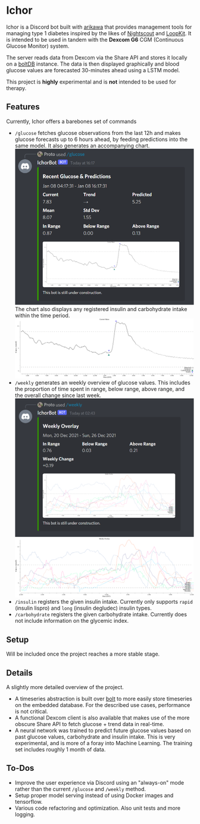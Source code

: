 # Ichor

Ichor is a Discord bot built with [arikawa](https://github.com/diamondburned/arikawa) that provides management tools for managing type 1 diabetes inspired by the likes of [Nightscout](http://www.nightscout.info/) and [LoopKit](https://loopkit.github.io/loopdocs/). It is intended to be used in tandem with the **Dexcom G6** CGM (Continuous Glucose Monitor) system. 

The server reads data from Dexcom via the Share API and stores it locally on a [boltDB](https://github.com/boltdb/bolt) instance. The data is then displayed graphically and blood glucose values are forecasted 30-minutes ahead using a LSTM model.

This project is **highly** experimental and is **not** intended to be used for therapy.

## Features 

Currently, Ichor offers a barebones set of commands

* `/glucose` fetches glucose observations from the last 12h and makes glucose forecasts up to 6 hours ahead, by feeding predictions into the same model. It also generates an accompanying chart.
![dailyOverview](docs/media/dailyOverlay.png)
The chart also displays any registered insulin and carbohydrate intake within the time period.
![dailyOverviewPlot](docs/media/dailyOverlayPlot.png)
* `/weekly` generates an weekly overview of glucose values. This includes the proportion of time spent in range, below range, above range, and the overall change since last week.
![weeklyOverview](docs/media/weeklyOverlay.png)
![dailyOverviewPlot](docs/media/weeklyOverlayPlot.png)
* `/insulin` registers the given insulin intake. Currently only supports `rapid` (insulin lispro) and `long` (insulin degludec) insulin types.
* `/carbohydrate` registers the given carbohydrate intake. Currently does not include information on the glycemic index.

## Setup

Will be included once the project reaches a more stable stage.

## Details

A slightly more detailed overview of the project.

* A timeseries abstraction is built over [bolt](https://github.com/boltdb/bolt) to more easily store timeseries on the embedded database. For the described use cases, performance is not critical.
* A functional Dexcom client is also available that makes use of the more obscure Share API to fetch glucose + trend data in real-time.
* A neural network was trained to predict future glucose values based on past glucose values, carbohydrate and insulin intake. This is very experimental, and is more of a foray into Machine Learning. The training set includes roughly 1 month of data.

## To-Dos

* Improve the user experience via Discord using an "always-on" mode rather than the current `/glucose` and `/weekly` method.
* Setup proper model serving instead of using Docker images and tensorflow.
* Various code refactoring and optimization. Also unit tests and more logging.